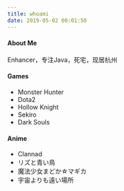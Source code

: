 ```yaml
---
title: whoami
date: 2019-05-02 00:01:50
---
```


#### About Me

Enhancer，专注Java，死宅，现居杭州



#### Games

- Monster Hunter
- Dota2
- Hollow Knight
- Sekiro
- Dark Souls



#### Anime

- Clannad
- リズと青い鳥
- 魔法少女まどか☆マギカ
- 宇宙よりも遠い場所